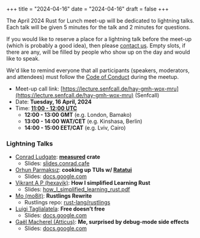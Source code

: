 +++
title = "2024-04-16"
date = "2024-04-16"
draft = false
+++

The April 2024 Rust for Lunch meet-up will be dedicated to lightning talks.
Each talk will be given 5 minutes for the talk and 2 minutes for questions.

If you would like to reserve a place for a lightning talk before the meet-up
(which is probably a good idea), then please [contact us](@/about.md#contact).
Empty slots, if there are any, will be filled by people who show up on the day
and would like to speak.

We'd like to remind everyone that all participants (speakers, moderators, and
attendees) must follow the [Code of Conduct](@/about.md#code-of-conduct) during
the meetup.

- Meet-up call link: [https://lecture.senfcall.de/hay-gmh-wox-mru](https://lecture.senfcall.de/hay-gmh-wox-mru) (Senfcall)
- Date: **Tuesday, 16 April, 2024**
- Time: [**11:00 - 12:00 UTC**](https://everytimezone.com/s/a9a5010c)
  - **12:00 - 13:00 GMT** (e.g. London, Bamako)
  - **13:00 - 14:00 WAT/CET** (e.g. Kinshasa, Berlin)
  - **14:00 - 15:00 EET/CAT** (e.g. Lviv, Cairo)

### Lightning Talks

- [Conrad Ludgate](https://github.com/conradludgate): **[measured](https://crates.io/crates/measured) crate**
  - Slides: [slides.conrad.cafe](https://slides.conrad.cafe/slides/2024/04/measured/)
- [Orhun Parmaksız](https://github.com/orhun): **cooking up TUIs w/ [Ratatui](https://github.com/ratatui-org/ratatui)**
  - Slides: [docs.google.com](https://docs.google.com/presentation/d/1OspVrq5gESsyjU7Qj5Vaff6Vwr7zYjZcmLWVPtnO0AM)
- [Vikrant A P (hexavik)](https://hexavik.github.io): **How I simplified Learning Rust**
  - Slides: [how_I_simplified_learning_rust.pdf](/content/2024-04-16/how_I_simplified_learning_rust.pdf)
- [Mo (mo8it)](https://mo8it.com): **Rustlings Rewrite**
  - Rustlings repo: [rust-lang/rustlings](https://github.com/rust-lang/rustlings)
- [Luigi Taglialatela](https://www.linkedin.com/in/luigi-t-a1b37798/): **Free doesn’t free**
  - Slides: [docs.google.com](https://docs.google.com/presentation/d/1Md9WetjsubnqflgozmYAV27PWZyDNEUuSPHnLK6dWkY/)
- [Gaël Macherel (Atticus)](https://www.0xatticus.com/): **Me, surprised by debug-mode side effects**
  - Slides: [docs.google.com](https://docs.google.com/presentation/d/1TMNRL9kx23h7AirpJmOfExIg9hgnW1peNyzYYrSU1z4)
